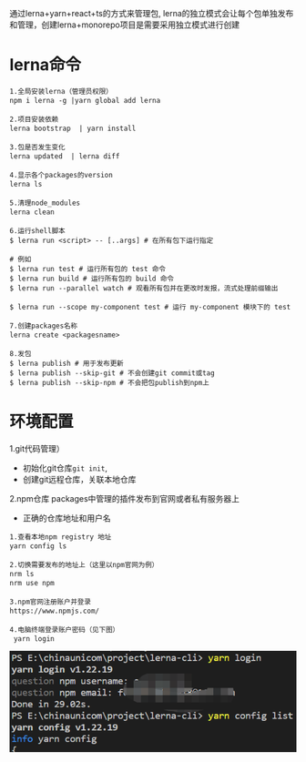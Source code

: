 通过lerna+yarn+react+ts的方式来管理包,
lerna的独立模式会让每个包单独发布和管理，创建lerna+monorepo项目是需要采用独立模式进行创建
# lerna命令
```
1.全局安装lerna（管理员权限）
npm i lerna -g |yarn global add lerna

2.项目安装依赖
lerna bootstrap  | yarn install

3.包是否发生变化
lerna updated  | lerna diff 

4.显示各个packages的version
lerna ls

5.清理node_modules
lerna clean

6.运行shell脚本
$ lerna run <script> -- [..args] # 在所有包下运行指定

# 例如
$ lerna run test # 运行所有包的 test 命令
$ lerna run build # 运行所有包的 build 命令
$ lerna run --parallel watch # 观看所有包并在更改时发报，流式处理前缀输出

$ lerna run --scope my-component test # 运行 my-component 模块下的 test

7.创建packages名称
lerna create <packagesname>

8.发包
$ lerna publish # 用于发布更新
$ lerna publish --skip-git # 不会创建git commit或tag
$ lerna publish --skip-npm # 不会把包publish到npm上
```

# 环境配置
1.git代码管理）
- 初始化git仓库`git init`,
- 创建git远程仓库，关联本地仓库

2.npm仓库
packages中管理的插件发布到官网或者私有服务器上

- 正确的仓库地址和用户名
```
1.查看本地npm registry 地址
yarn config ls

2.切换需要发布的地址上（这里以npm官网为例）
nrm ls
nrm use npm 

3.npm官网注册账户并登录
https://www.npmjs.com/

4.电脑终端登录账户密码（见下图）
 yarn login
```

![1658846723457](install/1658846723457.png)